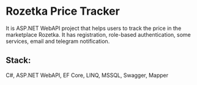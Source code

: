# Rozetka Price Tracker
  It is ASP.NET WebAPI project that helps users to track the price in the marketplace Rozetka. It has registration, role-based authentication, some services, email and telegram notification. 
## Stack: 
C#, ASP.NET WebAPI, EF Core, LINQ, MSSQL, Swagger, Mapper
  
  

